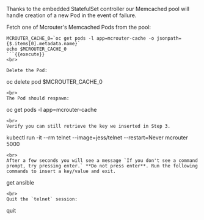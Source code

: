 Thanks to the embedded StatefulSet controller our Memcached pool will handle creation of a new Pod in the event of failure.

Fetch one of Mcrouter's Memcached Pods from the pool:

```
MCROUTER_CACHE_0=`oc get pods -l app=mcrouter-cache -o jsonpath={$.items[0].metadata.name}`
echo $MCROUTER_CACHE_0
```{{execute}}
<br>

Delete the Pod:

```
oc delete pod $MCROUTER_CACHE_0
```{{execute}}
<br>
The Pod should respawn:

```
oc get pods -l app=mcrouter-cache
```{{execute}}
<br>
Verify you can still retrieve the key we inserted in Step 3.

```
kubectl run -it --rm telnet --image=jess/telnet --restart=Never mcrouter 5000
```{{execute}}
<br>
After a few seconds you will see a message `If you don't see a command prompt, try pressing enter.` **Do not press enter**. Run the following commands to insert a key/value and exit.

```
get ansible
```{{execute}}
<br>
Quit the `telnet` session:

```
quit
```{{execute}}
